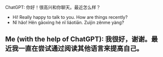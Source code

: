 ChatGPT: 你好！很高兴和你聊天。最近怎么样？
- Hi! Really happy to talk to you. How are things recently?
- Nǐ hǎo! Hěn gāoxìng hé nǐ liáotiān. Zuìjìn zěnme yàng?

Me (with the help of ChatGPT): 我很好，谢谢。最近我一直在尝试通过阅读其他语言来提高自己。
- 
